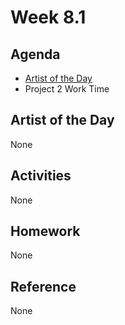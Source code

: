 # Week 8.1

## Agenda
- [Artist of the Day](#artist-of-the-day)
- Project 2 Work Time

## Artist of the Day
None

## Activities
None

## Homework
None

## Reference
None